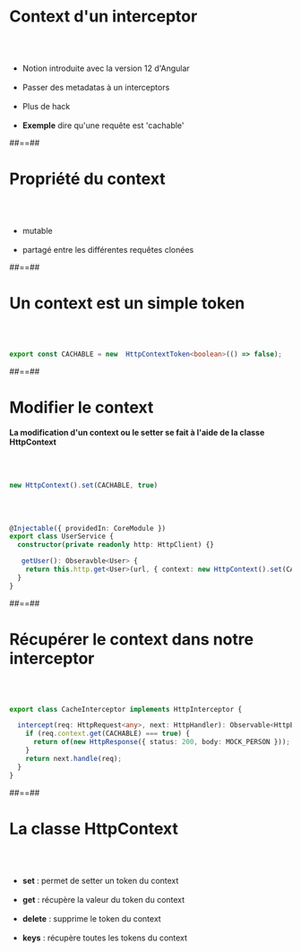# Context d'un interceptor
<br><br>

- Notion introduite avec la version 12 d'Angular <br><br>
- Passer des metadatas à un interceptors<br><br>
- Plus de hack<br><br>
- __Exemple__ dire qu'une requête est 'cachable'

##==##

# Propriété du context
<br><br>

- mutable<br><br>
- partagé entre les différentes requêtes clonées
 
##==##

<!-- .slide: class="with-code inconsolata" -->
# Un context est un simple token
<br><br>

```typescript
export const CACHABLE = new  HttpContextToken<boolean>(() => false);
```
<!-- .element: class="big-code" -->

##==##

<!-- .slide: class="with-code inconsolata" -->
# Modifier le context

__La modification d'un context ou le setter se fait à l'aide de la classe HttpContext__

<br><br>

```typescript
new HttpContext().set(CACHABLE, true)
``` 
<!-- .element: class="big-code" -->
<br><br>

```typescript
@Injectable({ providedIn: CoreModule })
export class UserService {
  constructor(private readonly http: HttpClient) {}

   getUser(): Obseravble<User> {
    return this.http.get<User>(url, { context: new HttpContext().set(CACHABLE, true) })
  }
}
```
<!-- .element: class="big-code" -->

##==##

<!-- .slide: class="with-code inconsolata" -->
# Récupérer le context dans notre interceptor

<br><br>

```typescript
export class CacheInterceptor implements HttpInterceptor {

  intercept(req: HttpRequest<any>, next: HttpHandler): Observable<HttpEvent<any> | User> {
    if (req.context.get(CACHABLE) === true) {
      return of(new HttpResponse({ status: 200, body: MOCK_PERSON }));
    }
    return next.handle(req);
  }
}
```
<!-- .element: class="big-code" -->

##==##

# La classe HttpContext
<br><br>

- __set__ : permet de setter un token du context<br><br>
- __get__ : récupère la valeur du token du context <br><br>
- __delete__ : supprime le token du context<br><br>
- __keys__ : récupère toutes les tokens du context<br><br>

